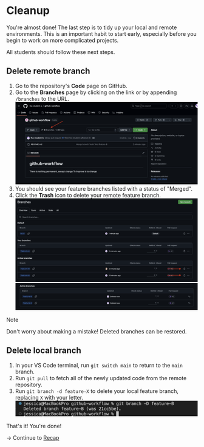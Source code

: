 # Cleanup

You're almost done! The last step is to tidy up your local and remote environments. This is an important habit to start early, especially before you begin to work on more complicated projects.

All students should follow these next steps.

## Delete remote branch

1. Go to the repository's **Code** page on GitHub.
2. Go to the **Branches** page by clicking on the link or by appending `/branches` to the URL.
   ![](/images/05-cleanup/1.png)
3. You should see your feature branches listed with a status of "Merged".
4. Click the **Trash** icon to delete your remote feature branch.
   ![](/images/05-cleanup/2.png)
   ![](/images/05-cleanup/3.png)

> [!NOTE]
> Don't worry about making a mistake! Deleted branches can be restored.

## Delete local branch

1. In your VS Code terminal, run `git switch main` to return to the `main` branch.
2. Run `git pull` to fetch all of the newly updated code from the remote repository.
3. Run `git branch -d feature-X` to delete your local feature branch, replacing `X` with your letter.
   ![](/images/05-cleanup/4.png)

That's it! You're done!

→ Continue to [Recap](/sections/06-recap.md)
